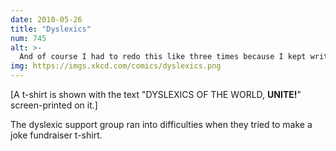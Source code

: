 ```yaml
---
date: 2010-05-26
title: "Dyslexics"
num: 745
alt: >-
  And of course I had to redo this like three times because I kept writing 'UNTIE'; I kept doing 'doing 'doing it wrong' wrong' wrong.
img: https://imgs.xkcd.com/comics/dyslexics.png
---
```

[A t-shirt is shown with the text "DYSLEXICS OF THE WORLD, **UNITE!**" screen-printed on it.]

The dyslexic support group ran into difficulties when they tried to make a joke fundraiser t-shirt.